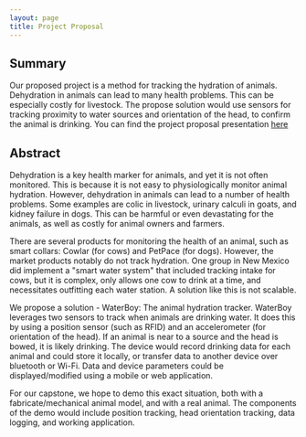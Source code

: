 ```yaml
---
layout: page
title: Project Proposal
---
```


## Summary
Our proposed project is a method for tracking the hydration of animals. Dehydration in animals can lead to many health problems. This can be especially costly for livestock.
The propose solution would use sensors for tracking proximity to water sources and orientation of the head, to confirm the animal is drinking.
You can find the project proposal presentation [here](https://docs.google.com/presentation/d/1cEJiQYnhUEhbjwE6oPk1i3JMs7hYTmxlo57c02w9J9A/edit?usp=sharing)

## Abstract
Dehydration is a key health marker for animals, and yet it is not often monitored. This is because it is not easy to physiologically monitor animal hydration. However, dehydration in animals can lead to a number of health problems. Some examples are colic in livestock, urinary calculi in goats, and kidney failure in dogs. This can be harmful or even devastating for the animals, as well as costly for animal owners and farmers.

There are several products for monitoring the health of an animal, such as smart collars: Cowlar (for cows) and PetPace (for dogs). However, the market products notably do not track hydration. One group in New Mexico did implement a "smart water system" that included tracking intake for cows, but it is complex, only allows one cow to drink at a time, and necessitates outfitting each water station. A solution like this is not scalable.

We propose a solution  -  WaterBoy: The animal hydration tracker. WaterBoy leverages two sensors to track when animals are drinking water. It does this by using a position sensor (such as RFID) and an accelerometer (for orientation of the head). If an animal is near to a source and the head is bowed, it is likely drinking. The device would record drinking data for each animal and could store it locally, or transfer data to another device over bluetooth or Wi-Fi. Data and device parameters could be displayed/modified using a mobile or web application.

For our capstone, we hope to demo this exact situation, both with a fabricate/mechanical animal model, and with a real animal. The components of the demo would include position tracking, head orientation tracking, data logging, and working application. 
